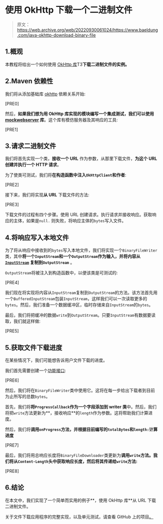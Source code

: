 # 使用 OkHttp 下载一个二进制文件

> 原文：<https://web.archive.org/web/20220930061024/https://www.baeldung.com/java-okhttp-download-binary-file>

## 1.概观

本教程将给出一个如何使用 [OkHttp 库](/web/20220524121329/https://www.baeldung.com/guide-to-okhttp)T3**下载二进制文件的实例。**

## 2.Maven 依赖性

我们将从添加基础库 [okhttp](https://web.archive.org/web/20220524121329/https://search.maven.org/artifact/com.squareup.okhttp3/okhttp) 依赖关系开始:

[PRE0]

然后，**如果我们想为用 OkHttp 库实现的模块编写一个集成测试，我们可以使用 [mockwebserver](https://web.archive.org/web/20220524121329/https://search.maven.org/artifact/com.squareup.okhttp3/mockwebserver) 库**。这个库有模仿服务器及其响应的工具:

[PRE1]

## 3.请求二进制文件

我们将首先实现一个类，**接收一个 URL** 作为参数，从那里下载文件，**为这个 URL 创建并执行一个 HTTP 请求**。

为了使类可测试，我们将**在构造函数中注入`OkHttpClient`和作者**:

[PRE2]

接下来，我们将实现**从 URL** 下载文件的方法:

[PRE3]

下载文件的过程有四个步骤。使用 URL 创建请求。执行请求并接收响应。获取响应的主体，如果是`null.` 则失败，将响应主体的`bytes`写入文件。

## 4.将响应写入本地文件

为了将从响应中接收到的`bytes`写入本地文件，我们将实现一个`BinaryFileWriter`类，其中**将一个`InputStream`和一个`OutputStream`作为输入，并将内容从 [`InputStream`](/web/20220524121329/https://www.baeldung.com/convert-input-stream-to-a-file) 复制到`OutputStream`** 。

`OutputStream`将被注入到构造函数中，以便该类是可测试的:

[PRE4]

我们现在将实现将内容从`InputStream`复制到`OutputStream`的方法。该方法首先用一个`BufferedInputStream`包装`InputStream`，这样我们可以一次读取更多的`bytes`。然后，我们准备一个数据缓冲区，临时存储来自`InputStream`的`bytes`。

最后，我们将把缓冲的数据`write`到`OutputStream`。只要`InputStream`有数据要读取，我们就这样做:

[PRE5]

## 5.获取文件下载进度

在某些情况下，我们可能想告诉用户文件下载的进度。

我们首先需要创建一个[功能接口](/web/20220524121329/https://www.baeldung.com/java-8-functional-interfaces):

[PRE6]

然后，我们将在`BinaryFileWriter`类中使用它。这将在每一步给出下载者到目前为止所写的总数`bytes`。

首先，我们将**将`ProgressCallback`作为一个字段添加到 writer 类**中。然后，我们将把`write`方法更新为**，接收响应**的`length`作为参数。这将帮助我们计算进度。

然后，我们将**调用`onProgress`方法，并根据目前编写的`totalBytes`和`length:`计算进度**

[PRE7]

最后，我们将用总响应长度将`BinaryFileDownloader`类更新为**调用`write`方法。我们将从`Content-Length`头中获取响应长度，然后将其传递给`write`方法:**

[PRE8]

## 6.结论

在本文中，我们实现了一个简单而实用的例子**，使用 OkHttp 库**从 URL 下载二进制文件。

关于文件下载应用程序的完整实现，以及单元测试，请查看 GitHub 上的项目[。](https://web.archive.org/web/20220524121329/https://github.com/eugenp/tutorials/tree/master/libraries-http-2)
